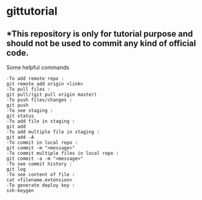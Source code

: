 # gittutorial
## *This repository is only for tutorial purpose and should not be used to commit any kind of official code.

Some helpful commands 
```
-To add remote repo :
git remote add origin <link>
-To pull files :
git pull/(git pull origin master)
-To push files/changes :
git push
-To see staging :
git status
-To add file in staging :
git add
-To add multiple file in staging :
git add -A
-To commit in local repo :
git commit -m "<message>"
-To commit multiple files in local repo :
git commit -a -m "<message>"
-To see commit history :
git log
-To see content of file :
cat <filename.extension>
-To generate deploy key :
ssh-keygen
```
